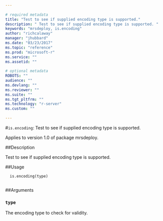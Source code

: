 ```yaml
--- 
 
# required metadata 
title: "Test to see if supplied encoding type is supported." 
description: " Test to see if supplied encoding type is supported. " 
keywords: "mrsdeploy, is.encoding" 
author: "richcalaway" 
manager: "jhubbard" 
ms.date: "03/23/2017" 
ms.topic: "reference" 
ms.prod: "microsoft-r" 
ms.service: "" 
ms.assetid: "" 
 
# optional metadata 
ROBOTS: "" 
audience: "" 
ms.devlang: "" 
ms.reviewer: "" 
ms.suite: "" 
ms.tgt_pltfrm: "" 
ms.technology: "r-server" 
ms.custom: "" 
 
--- 
```

 
 
 
 
 #`is.encoding`: Test to see if supplied encoding type is supported.

 Applies to version 1.0 of package mrsdeploy.
 
 ##Description
 
Test to see if supplied encoding type is supported.
 
 
 ##Usage

```   
  is.encoding(type)
 
```
 
 ##Arguments

   
  
 ### `type`
 The encoding type to check for validity. 
  
 
 
 
